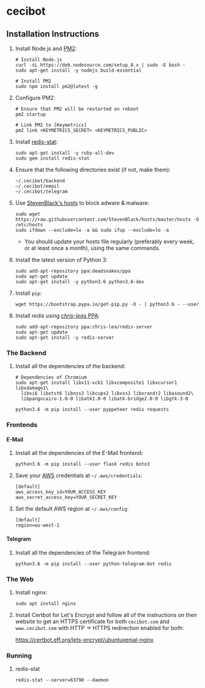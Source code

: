 # cecibot

## Installation Instructions
1. Install Node.js and [PM2](https://pm2.keymetrics.io/):

       # Install Node.js
       curl -sL https://deb.nodesource.com/setup_8.x | sudo -E bash -
       sudo apt-get install -y nodejs build-essential
       
       # Install PM2
       sudo npm install pm2@latest -g
       
2. Configure PM2:

       # Ensure that PM2 will be restarted on reboot
       pm2 startup
       
       # Link PM2 to [Keymetrics]
       pm2 link <KEYMETRICS_SECRET> <KEYMETRICS_PUBLIC>
       
3. Install [redis-stat](https://github.com/junegunn/redis-stat):

       sudo apt-get install -y ruby-all-dev
       sudo gem install redis-stat

1. Ensure that the following directories exist (if not, make them):

       ~/.cecibot/backend
       ~/.cecibot/email
       ~/.cecibot/telegram

2. Use [StevenBlack's hosts](https://github.com/StevenBlack/hosts) to block
   adware & malware:

       sudo wget https://raw.githubusercontent.com/StevenBlack/hosts/master/hosts -O /etc/hosts
       sudo ifdown --exclude=lo -a && sudo ifup --exclude=lo -a

   * You should update your hosts file regularly (preferably every week, or at
     least once a month), using the same commands.

3. Install the latest version of Python 3:

       sudo add-apt-repository ppa:deadsnakes/ppa
       sudo apt-get update
       sudo apt-get install -y python3.6 python3.6-dev

4. Install `pip`:

       wget https://bootstrap.pypa.io/get-pip.py -O - | python3.6 - --user

5. Install *redis* using [*chris-lea*s PPA](https://launchpad.net/~chris-lea/+archive/ubuntu/redis-server):

       sudo add-apt-repository ppa:chris-lea/redis-server
       sudo apt-get update
       sudo apt-get install -y redis-server

### The Backend
1. Install all the dependencies of the backend:

       # Dependencies of Chromium
       sudo apt-get install libx11-xcb1 libxcomposite1 libxcursor1 libxdamage1\
         libxi6 libxtst6 libnss3 libcups2 libxss1 libxrandr2 libasound2\
         libpangocairo-1.0-0 libatk1.0-0 libatk-bridge2.0-0 libgtk-3-0
       
       python3.6 -m pip install --user pyppeteer redis requests

### Frontends

#### E-Mail
1. Install all the dependencies of the E-Mail frontend:

       python3.6 -m pip install --user flask redis boto3
       
2. Save your [AWS](https://aws.amazon.com/) credentials at `~/.aws/credentials`:

       [default]
       aws_access_key_id=YOUR_ACCESS_KEY
       aws_secret_access_key=YOUR_SECRET_KEY

3. Set the default AWS region at `~/.aws/config`:

       [default]
       region=eu-west-1

#### Telegram
1. Install all the dependencies of the Telegram frontend:

       python3.6 -m pip install --user python-telegram-bot redis

### The Web
1. Install nginx:

       sudo apt install nginx

2. Install Certbot for Let's Encrypt and follow all of the instructions on their
   website to get an HTTPS certificate for both `cecibot.com` and
   `www.cecibot.com` with HTTP -> HTTPS redirection enabled for both:

   https://certbot.eff.org/lets-encrypt/ubuntuxenial-nginx

### Running

1. redis-stat 

       redis-stat --server=63790 --daemon


